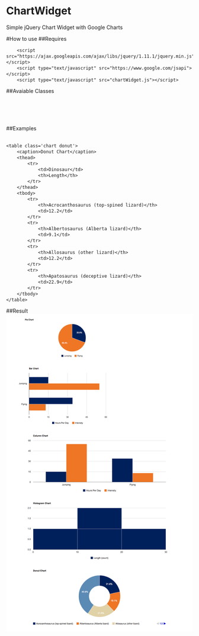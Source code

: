 ChartWidget
===========

Simple jQuery Chart Widget with Google Charts

#How to use
##Requires
```
  	<script src="https://ajax.googleapis.com/ajax/libs/jquery/1.11.1/jquery.min.js"></script>
    <script type="text/javascript" src="https://www.google.com/jsapi"></script>
    <script type="text/javascript" src="chartWidget.js"></script>
```
##Avaiable Classes
<table class="chart pie"></table>
<table class="chart donut"></table>
<table class="chart column"></table>
<table class="chart bar"></table>
<table class="chart histogram"></table>

##Examples
```

<table class='chart donut'>
	<caption>Donut Chart</caption>
	<thead>
		<tr>
			<td>Dinosaur</td>
			<th>Length</th>
		</tr>
	</thead>
	<tbody>
		<tr>
			<th>Acrocanthosaurus (top-spined lizard)</th>
			<td>12.2</td>
		</tr>
		<tr>
			<th>Albertosaurus (Alberta lizard)</th>
			<td>9.1</td>
		</tr>
		<tr>
			<th>Allosaurus (other lizard)</th>
			<td>12.2</td>
		</tr>
		<tr>
			<th>Apatosaurus (deceptive lizard)</th>
			<td>22.9</td>
		</tr>			
	</tbody>  
</table>  
```
##Result
![alt text](https://github.com/afroradiohead/ChartWidget/raw/master/screenshot.png "Screenshot")

